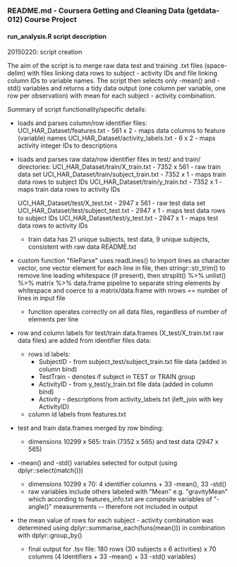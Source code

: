 ### README.md - Coursera Getting and Cleaning Data (getdata-012) Course Project
#### run_analysis.R script description

20150220: script creation

The aim of the script is to merge raw data test and training .txt files (space-delim)
with files linking data rows to subject - activity IDs and file linking column IDs
to variable names. The script then selects only -mean() and -std() variables and returns 
a tidy data output (one column per variable, one row per observation) with mean for each 
subject - activity combination.

Summary of script functionality/specific details:
* loads and parses column/row identifier files:
    UCI_HAR_Dataset/features.txt - 561 x 2 -  maps data columns to feature (variable) names
    UCI_HAR_Dataset/activity_labels.txt - 6 x 2 - maps activity integer IDs to descriptions

* loads and parses raw data/row identifier files in test/ and train/ directories:
    UCI_HAR_Dataset/train/X_train.txt - 7352 x 561 - raw train data set
    UCI_HAR_Dataset/train/subject_train.txt - 7352 x 1 - maps train data rows to subject IDs
    UCI_HAR_Dataset/train/y_train.txt - 7352 x 1 - maps train data rows to activity IDs

    UCI_HAR_Dataset/test/X_test.txt - 2947 x 561 - raw test data set
    UCI_HAR_Dataset/test/subject_test.txt - 2947 x 1 - maps test data rows to subject IDs
    UCI_HAR_Dataset/test/y_test.txt - 2947 x 1 - maps test data rows to activity IDs

  - train data has 21 unique subjects, test data, 9 unique subjects, consistent with
    raw data README.txt

* custom function "fileParse" uses readLines() to import lines as character vector, 
  one vector element for each line in file, then stringr::str_trim() to remove line 
  leading whitespace (if present), then strsplit() %>% unlist() %>% matrix %>% data.frame
  pipeline to separate string elements by whitespace and coerce to a matrix/data.frame
  with nrows == number of lines in input file
  - function operates correctly on all data files, regardless of number of elements 
    per line

* row and column labels for test/train data.frames (X_test/X_train.txt raw data files) are 
  added from identifier files data:
  - rows id labels: 
    - SubjectID - from subject_test/subject_train.txt file data (added in column bind)
    - TestTrain - denotes if subject in TEST or TRAIN group
    - ActivityID - from y_test/y_train.txt file data (added in column bind)
    - Activity - descriptions from activity_labels.txt (left_join with key ActivityID)
  - column id labels from features.txt

* test and train data.frames merged by row binding:
  - dimensions 10299 x 565: train (7352 x 565) and test data (2947 x 565)

* -mean() and -std() variables selected for output (using dplyr::select(match()))
  - dimensions 10299 x 70: 4 identifier columns + 33 -mean(), 33 -std()
  - raw variables include others labeled with "Mean" e.g. "gravityMean" which according
    to features_info.txt are composite variables of "-angle()" measurements -- therefore
    not included in output

* the mean value of rows for each subject - activity combination was determined 
  using dplyr::summarise_each(funs(mean())) in combination with dplyr::group_by()
  - final output for .tsv file: 
      180 rows (30 subjects x 6 activities) x 
      70 columns (4 Identifiers + 33 -mean() + 33 -std() variables)




